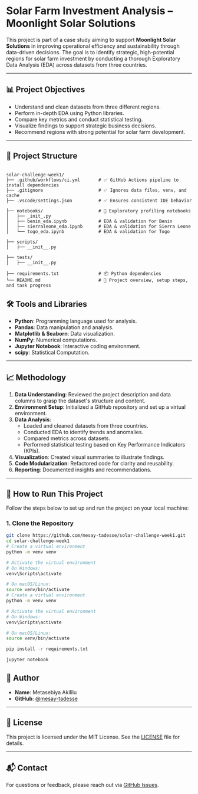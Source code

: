 # Solar Farm Investment Analysis – Moonlight Solar Solutions

This project is part of a case study aiming to support **Moonlight Solar Solutions** in improving operational efficiency and sustainability through data-driven decisions. The goal is to identify strategic, high-potential regions for solar farm investment by conducting a thorough Exploratory Data Analysis (EDA) across datasets from three countries.

---

## 📊 Project Objectives

- Understand and clean datasets from three different regions.
- Perform in-depth EDA using Python libraries.
- Compare key metrics and conduct statistical testing.
- Visualize findings to support strategic business decisions.
- Recommend regions with strong potential for solar farm development.

---



## 📁 Project Structure

```plaintext

solar-challenge-week1/
├── .github/workflows/ci.yml       # ✅ GitHub Actions pipeline to install dependencies 
├── .gitignore                     # ✅ Ignores data files, venv, and cache 
├── .vscode/settings.json          # ✅ Ensures consistent IDE behavior 

├── notebooks/                     # 📓 Exploratory profiling notebooks
│   ├── _init_.py                   
│   ├── benin_eda.ipynb            # EDA & validation for Benin
│   ├── sierraleone_eda.ipynb      # EDA & validation for Sierra Leone
│   └── togo_eda.ipynb             # EDA & validation for Togo

├── scripts/                           
│   ├── __init__.py
 
├── tests/                         
│   ├── __init__.py
 
├── requirements.txt               # 📦 Python dependencies  
└── README.md                      # 📘 Project overview, setup steps, and task progress

```

## 🛠️ Tools and Libraries

- **Python**: Programming language used for analysis.
- **Pandas**: Data manipulation and analysis.
- **Matplotlib & Seaborn**: Data visualization.
- **NumPy**: Numerical computations.
- **Jupyter Notebook**: Interactive coding environment.
- **scipy**: Statistical Computation.
---

## 📈 Methodology

1. **Data Understanding**: Reviewed the project description and data columns to grasp the dataset's structure and content.
2. **Environment Setup**: Initialized a GitHub repository and set up a virtual environment.
3. **Data Analysis**:
   - Loaded and cleaned datasets from three countries.
   - Conducted EDA to identify trends and anomalies.
   - Compared metrics across datasets.
   - Performed statistical testing based on Key Performance Indicators (KPIs).
4. **Visualization**: Created visual summaries to illustrate findings.
5. **Code Modularization**: Refactored code for clarity and reusability.
6. **Reporting**: Documented insights and recommendations.

---

## 🚀 How to Run This Project

Follow the steps below to set up and run the project on your local machine:

### 1. Clone the Repository

```bash
git clone https://github.com/mesay-tadesse/solar-challenge-week1.git
cd solar-challenge-week1
# Create a virtual environment
python -m venv venv

# Activate the virtual environment
# On Windows:
venv\Scripts\activate

# On macOS/Linux:
source venv/bin/activate
# Create a virtual environment
python -m venv venv

# Activate the virtual environment
# On Windows:
venv\Scripts\activate

# On macOS/Linux:
source venv/bin/activate

pip install -r requirements.txt

jupyter notebook
```

## 👤 Author

- **Name**: Metasebiya Akililu
- **GitHub**: [@mesay-tadesse](https://github.com/mesay-tadesse)

---

## 📄 License

This project is licensed under the MIT License. See the [LICENSE](LICENSE) file for details.

---

## 📬 Contact

For questions or feedback, please reach out via [GitHub Issues](https://github.com/mesay-tadesse/solar-challenge-week1/issues).